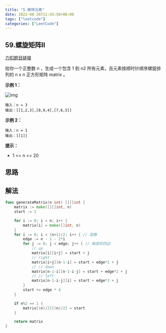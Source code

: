 ```yaml
---
title: "5.移除元素"
date: 2022-08-26T11:43:58+08:00
tags: ["leetcode"]
categories: ["LeetCode"]
---
```


## 59.螺旋矩阵II

[力扣题目链接](https://leetcode.cn/problems/spiral-matrix-ii/)

给你一个正整数 n ，生成一个包含 1 到 n2 所有元素，且元素按顺时针顺序螺旋排列的 n x n 正方形矩阵 matrix 。
 

**示例 1：**

![img](https://assets.leetcode.com/uploads/2020/11/13/spiraln.jpg)

    输入：n = 3
    输出：[[1,2,3],[8,9,4],[7,6,5]]





**示例 2：**

    输入：n = 1
    输出：[[1]]


**提示：**

* 1 <= n <= 20



## 思路



## 解法



```go
func generateMatrix(n int) [][]int {
	matrix := make([][]int, n)
	start := 1

	for i := 0; i < n; i++ {
		matrix[i] = make([]int, n)
	}
	for i := 0; i < (n+1)/2; i++ { // 层数
		edge := n - 1 - 2*i
		for j := 0; j < edge; j++ { // 每层的四边
			// up
			matrix[i][i+j] = start + j
			// right
			matrix[i+j][n-1-i] = start + edge*1 + j
			// // down
			matrix[n-1-i][n-1-i-j] = start + edge*2 + j
			// // left
			matrix[n-1-i-j][i] = start + edge*3 + j
		}
		start += edge * 4
	}

	if n%2 == 1 {
		matrix[(n)/2][(n)/2] = start
	}

	return matrix
}
```


